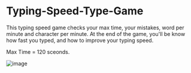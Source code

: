 # Typing-Speed-Type-Game

This typing speed game checks your max time, your mistakes, word per minute and character per minute.
At the end of the game, you'll be know how fast you typed, and how to improve your typing speed.

Max Time = 120 sceonds.















![image](https://user-images.githubusercontent.com/88440439/174195032-9651dd0e-9b3d-4dcd-b46a-7fdf0a1a7218.png)

